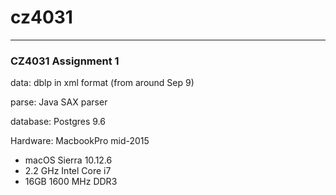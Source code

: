# cz4031


---

### CZ4031 Assignment 1

data: dblp in xml format (from around Sep 9)

parse: Java SAX parser

database: Postgres 9.6

Hardware: MacbookPro mid-2015
- macOS Sierra 10.12.6
- 2.2 GHz Intel Core i7
- 16GB 1600 MHz DDR3
